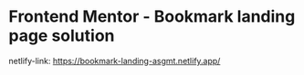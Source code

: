 # Frontend Mentor - Bookmark landing page solution
  

netlify-link: https://bookmark-landing-asgmt.netlify.app/
